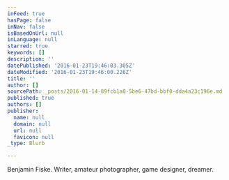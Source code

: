 ```yaml
---
inFeed: true
hasPage: false
inNav: false
isBasedOnUrl: null
inLanguage: null
starred: true
keywords: []
description: ''
datePublished: '2016-01-23T19:46:03.305Z'
dateModified: '2016-01-23T19:46:00.226Z'
title: ''
author: []
sourcePath: _posts/2016-01-14-89fcb1a0-5be6-47bd-bbf0-dda4a23c196e.md
published: true
authors: []
publisher:
  name: null
  domain: null
  url: null
  favicon: null
_type: Blurb

---
```

Benjamin Fiske. Writer, amateur photographer, game designer, dreamer.